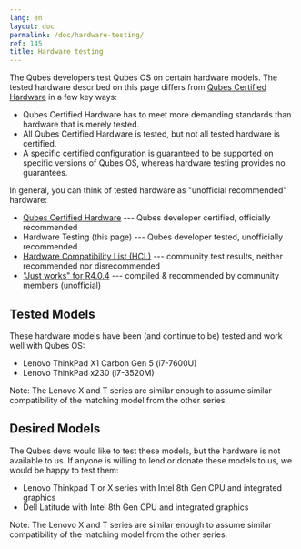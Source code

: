 ```yaml
---
lang: en
layout: doc
permalink: /doc/hardware-testing/
ref: 145
title: Hardware testing
---
```


The Qubes developers test Qubes OS on certain hardware models.
The tested hardware described on this page differs from [Qubes Certified Hardware](/doc/certified-hardware/) in a few key ways:

- Qubes Certified Hardware has to meet more demanding standards than hardware that is merely tested.
- All Qubes Certified Hardware is tested, but not all tested hardware is certified.
- A specific certified configuration is guaranteed to be supported on specific versions of Qubes OS, whereas hardware testing provides no guarantees.

In general, you can think of tested hardware as "unofficial recommended" hardware:

- [Qubes Certified Hardware](/doc/certified-hardware/) --- Qubes developer certified, officially recommended
- Hardware Testing (this page) --- Qubes developer tested, unofficially recommended
- [Hardware Compatibility List (HCL)](/hcl/) --- community test results, neither recommended nor disrecommended
- ["Just works" for R4.0.4](https://forum.qubes-os.org/t/laptops-that-just-work-with-qubes-os-r4-0-4/5560) --- compiled & recommended by community members (unofficial)

## Tested Models

These hardware models have been (and continue to be) tested and work well with Qubes OS:

- Lenovo ThinkPad X1 Carbon Gen 5 (i7-7600U)
- Lenovo ThinkPad x230 (i7-3520M)

Note: The Lenovo X and T series are similar enough to assume similar compatibility of the matching model from the other series.

## Desired Models

The Qubes devs would like to test these models, but the hardware is not available to us.
If anyone is willing to lend or donate these models to us, we would be happy to test them:

- Lenovo Thinkpad T or X series with Intel 8th Gen CPU and integrated graphics
- Dell Latitude with Intel 8th Gen CPU and integrated graphics

Note: The Lenovo X and T series are similar enough to assume similar compatibility of the matching model from the other series.
